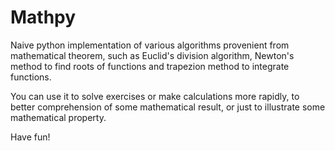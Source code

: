 # Mathpy
Naive python implementation of various algorithms provenient from mathematical theorem, such as Euclid's division algorithm, Newton's method to find roots of functions and trapezion method to integrate functions.

You can use it to solve exercises or make calculations more rapidly, to better comprehension of some mathematical result, or just to illustrate some mathematical property.

Have fun!
